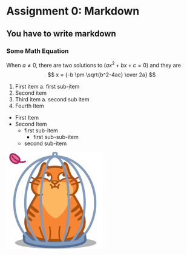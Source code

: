 # Assignment 0: Markdown
## You have to write markdown
### Some Math Equation
When $a \ne 0$, there are two solutions to $(ax^2 + bx + c = 0)$ and they are 
$$ x = {-b \pm \sqrt{b^2-4ac} \over 2a} $$

1. First item a. first sub-item
2. Second item
3. Third item a. second sub item
4. Fourth Item

- First Item
- Second Item
  - first sub-item
    - first sub-sub-item
  - second sub-item

![Image](./images/m.png)